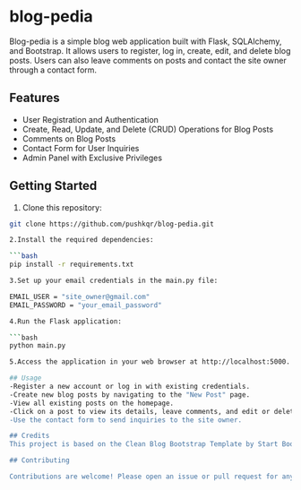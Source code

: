 # blog-pedia

Blog-pedia is a simple blog web application built with Flask, SQLAlchemy, and Bootstrap. It allows users to register, log in, create, edit, and delete blog posts. Users can also leave comments on posts and contact the site owner through a contact form.

## Features

- User Registration and Authentication
- Create, Read, Update, and Delete (CRUD) Operations for Blog Posts
- Comments on Blog Posts
- Contact Form for User Inquiries
- Admin Panel with Exclusive Privileges

## Getting Started

1. Clone this repository:

```bash
git clone https://github.com/pushkqr/blog-pedia.git

2.Install the required dependencies:

```bash
pip install -r requirements.txt

3.Set up your email credentials in the main.py file:

EMAIL_USER = "site_owner@gmail.com"
EMAIL_PASSWORD = "your_email_password"

4.Run the Flask application:

```bash
python main.py

5.Access the application in your web browser at http://localhost:5000.

## Usage
-Register a new account or log in with existing credentials.
-Create new blog posts by navigating to the "New Post" page.
-View all existing posts on the homepage.
-Click on a post to view its details, leave comments, and edit or delete it if you're the author or an admin.
-Use the contact form to send inquiries to the site owner.

## Credits
This project is based on the Clean Blog Bootstrap Template by Start Bootstrap.

## Contributing

Contributions are welcome! Please open an issue or pull request for any improvements or bug fixes.
